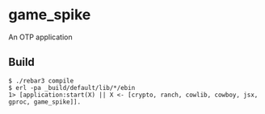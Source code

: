 game_spike
=====

An OTP application

Build
-----

    $ ./rebar3 compile
    $ erl -pa _build/default/lib/*/ebin
    1> [application:start(X) || X <- [crypto, ranch, cowlib, cowboy, jsx, gproc, game_spike]].
